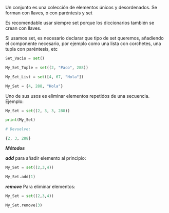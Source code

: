 
Un conjunto es una colección de elementos únicos y desordenados. Se forman con llaves, o con paréntesis y set

Es recomendable usar siempre set porque los diccionarios también se crean con llaves.

Si usamos set, es necesario declarar que tipo de set queremos, añadiendo el componente necesario, por ejemplo como una lista con corchetes, una tupla con paréntesis, etc

```python
Set_Vacio = set()

My_Set_Tuple = set((2, "Paco", 288))

My_Set_List = set([4, 67, "Hola"])

My_Set = {4, 288, "Hola"}
```

Uno de sus usos es eliminar elementos repetidos de una secuencia. Ejemplo:


```python
My_Set = set((2, 3, 3, 288))

print(My_Set)

# Devuelve:

{2, 3, 288}
```

***Métodos***

***add*** para añadir elemento al principio:


```python
My_Set = set((2,3,4))

My_Set.add(1)
```

***remove*** Para eliminar elementos:

```python
My_Set = set((2,3,4))

My_Set.remove(3)
```

